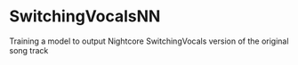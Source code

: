 # SwitchingVocalsNN
Training a model to output Nightcore SwitchingVocals version of the original song track
